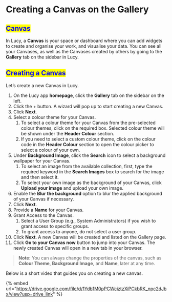 # Creating a Canvas on the Gallery

## <mark style="color:blue;">Canvas</mark>

In Lucy, a **Canvas** is your space or dashboard where you can add widgets to create and organise your work, and visualise your data. You can see all your Canvases, as well as the Canvases created by others by going to the **Gallery** tab on the sidebar in Lucy.&#x20;

## <mark style="color:blue;">Creating a Canvas</mark>

Let’s create a new Canvas in Lucy.

1. On the Lucy app **homepage**, click the **Gallery** tab on the sidebar on the left.
2. Click the + button. A wizard will pop up to start creating a new Canvas.
3. Click **Next**.
4. Select a colour theme for your Canvas.
   1. To select a colour theme for your Canvas from the pre-selected colour themes, click on the required box. Selected colour theme will be shown under the **Header Colour** section.&#x20;
   2. If you need to select a custom colour theme, click on the colour code in the **Header Colour** section to open the colour picker to select a colour of your own.
5. Under **Background Image**, click the **Search** icon to select a background wallpaper for your Canvas.
   1. To select an image from the available collection, first, type the required keyword in the **Search Images** box to search for the image and then select it.
   2. To select your own image as the background of your Canvas, click **Upload your image** and upload your own image.
6. Enable the **Blur the background** option to blur the applied background of your Canvas if necessary.
7. Click **Next**.
8. Provide a **Name** for your Canvas.
9. Grant Access to the Canvas.
   1. Select a User Group (e.g., System Administrators) if you wish to grant access to specific groups.
   2. To grant access to anyone, do not select a user group.
10. Click **Next**. A new Canvas will be created and listed on the Gallery page.&#x20;
11. Click **Go to your Canvas now** button to jump into your Canvas. The newly created Canvas will open in a new tab in your browser.

> **Note:** You can always change the properties of the canvas, such as **Colour Theme**, **Background Image**, and **Name**, later at any time.

Below is a short video that guides you on creating a new canvas.

{% embed url="https://drive.google.com/file/d/1Ydb1M0pPCWciztzXiPCkbRK_npc2dJbx/view?usp=drive_link" %}
